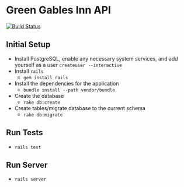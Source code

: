 # Green Gables Inn API

[![Build Status](https://travis-ci.org/ccl2of4/green-gables-inn-api.png)](https://travis-ci.org/ccl2of4/green-gables-inn)

## Initial Setup

* Install PostgreSQL, enable any necessary system services, and add yourself as a user
  `createuser --interactive`
* Install `rails`
  - `gem install rails`
* Install the dependencies for the application
  - `bundle install --path vendor/bundle`
* Create the database
  - `rake db:create`
* Create tables/migrate database to the current schema
  - `rake db:migrate`

## Run Tests

* `rails test`

## Run Server

* `rails server`
